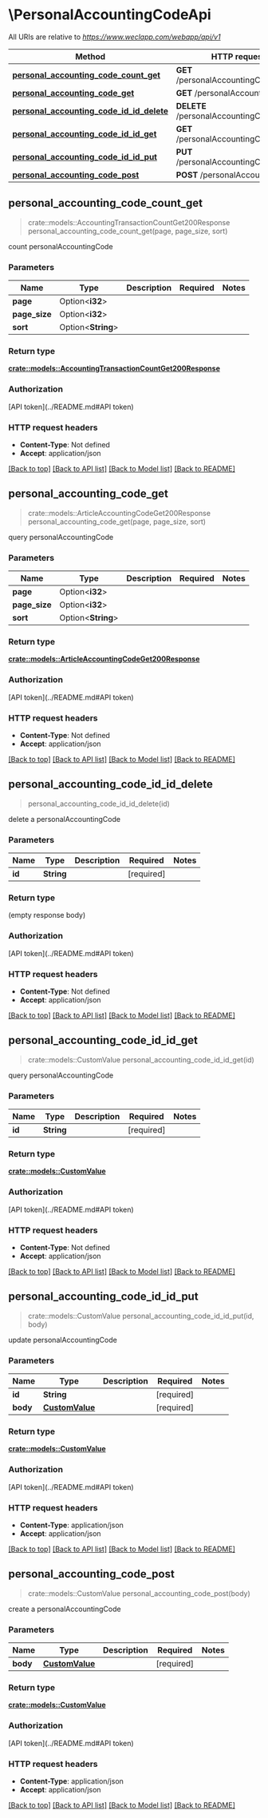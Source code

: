 # \PersonalAccountingCodeApi

All URIs are relative to *https://www.weclapp.com/webapp/api/v1*

Method | HTTP request | Description
------------- | ------------- | -------------
[**personal_accounting_code_count_get**](PersonalAccountingCodeApi.md#personal_accounting_code_count_get) | **GET** /personalAccountingCode/count | 
[**personal_accounting_code_get**](PersonalAccountingCodeApi.md#personal_accounting_code_get) | **GET** /personalAccountingCode | 
[**personal_accounting_code_id_id_delete**](PersonalAccountingCodeApi.md#personal_accounting_code_id_id_delete) | **DELETE** /personalAccountingCode/id/{id} | 
[**personal_accounting_code_id_id_get**](PersonalAccountingCodeApi.md#personal_accounting_code_id_id_get) | **GET** /personalAccountingCode/id/{id} | 
[**personal_accounting_code_id_id_put**](PersonalAccountingCodeApi.md#personal_accounting_code_id_id_put) | **PUT** /personalAccountingCode/id/{id} | 
[**personal_accounting_code_post**](PersonalAccountingCodeApi.md#personal_accounting_code_post) | **POST** /personalAccountingCode | 



## personal_accounting_code_count_get

> crate::models::AccountingTransactionCountGet200Response personal_accounting_code_count_get(page, page_size, sort)


count personalAccountingCode

### Parameters


Name | Type | Description  | Required | Notes
------------- | ------------- | ------------- | ------------- | -------------
**page** | Option<**i32**> |  |  |
**page_size** | Option<**i32**> |  |  |
**sort** | Option<**String**> |  |  |

### Return type

[**crate::models::AccountingTransactionCountGet200Response**](_accountingTransaction_count_get_200_response.md)

### Authorization

[API token](../README.md#API token)

### HTTP request headers

- **Content-Type**: Not defined
- **Accept**: application/json

[[Back to top]](#) [[Back to API list]](../README.md#documentation-for-api-endpoints) [[Back to Model list]](../README.md#documentation-for-models) [[Back to README]](../README.md)


## personal_accounting_code_get

> crate::models::ArticleAccountingCodeGet200Response personal_accounting_code_get(page, page_size, sort)


query personalAccountingCode

### Parameters


Name | Type | Description  | Required | Notes
------------- | ------------- | ------------- | ------------- | -------------
**page** | Option<**i32**> |  |  |
**page_size** | Option<**i32**> |  |  |
**sort** | Option<**String**> |  |  |

### Return type

[**crate::models::ArticleAccountingCodeGet200Response**](_articleAccountingCode_get_200_response.md)

### Authorization

[API token](../README.md#API token)

### HTTP request headers

- **Content-Type**: Not defined
- **Accept**: application/json

[[Back to top]](#) [[Back to API list]](../README.md#documentation-for-api-endpoints) [[Back to Model list]](../README.md#documentation-for-models) [[Back to README]](../README.md)


## personal_accounting_code_id_id_delete

> personal_accounting_code_id_id_delete(id)


delete a personalAccountingCode

### Parameters


Name | Type | Description  | Required | Notes
------------- | ------------- | ------------- | ------------- | -------------
**id** | **String** |  | [required] |

### Return type

 (empty response body)

### Authorization

[API token](../README.md#API token)

### HTTP request headers

- **Content-Type**: Not defined
- **Accept**: application/json

[[Back to top]](#) [[Back to API list]](../README.md#documentation-for-api-endpoints) [[Back to Model list]](../README.md#documentation-for-models) [[Back to README]](../README.md)


## personal_accounting_code_id_id_get

> crate::models::CustomValue personal_accounting_code_id_id_get(id)


query personalAccountingCode

### Parameters


Name | Type | Description  | Required | Notes
------------- | ------------- | ------------- | ------------- | -------------
**id** | **String** |  | [required] |

### Return type

[**crate::models::CustomValue**](customValue.md)

### Authorization

[API token](../README.md#API token)

### HTTP request headers

- **Content-Type**: Not defined
- **Accept**: application/json

[[Back to top]](#) [[Back to API list]](../README.md#documentation-for-api-endpoints) [[Back to Model list]](../README.md#documentation-for-models) [[Back to README]](../README.md)


## personal_accounting_code_id_id_put

> crate::models::CustomValue personal_accounting_code_id_id_put(id, body)


update personalAccountingCode

### Parameters


Name | Type | Description  | Required | Notes
------------- | ------------- | ------------- | ------------- | -------------
**id** | **String** |  | [required] |
**body** | [**CustomValue**](CustomValue.md) |  | [required] |

### Return type

[**crate::models::CustomValue**](customValue.md)

### Authorization

[API token](../README.md#API token)

### HTTP request headers

- **Content-Type**: application/json
- **Accept**: application/json

[[Back to top]](#) [[Back to API list]](../README.md#documentation-for-api-endpoints) [[Back to Model list]](../README.md#documentation-for-models) [[Back to README]](../README.md)


## personal_accounting_code_post

> crate::models::CustomValue personal_accounting_code_post(body)


create a personalAccountingCode

### Parameters


Name | Type | Description  | Required | Notes
------------- | ------------- | ------------- | ------------- | -------------
**body** | [**CustomValue**](CustomValue.md) |  | [required] |

### Return type

[**crate::models::CustomValue**](customValue.md)

### Authorization

[API token](../README.md#API token)

### HTTP request headers

- **Content-Type**: application/json
- **Accept**: application/json

[[Back to top]](#) [[Back to API list]](../README.md#documentation-for-api-endpoints) [[Back to Model list]](../README.md#documentation-for-models) [[Back to README]](../README.md)

